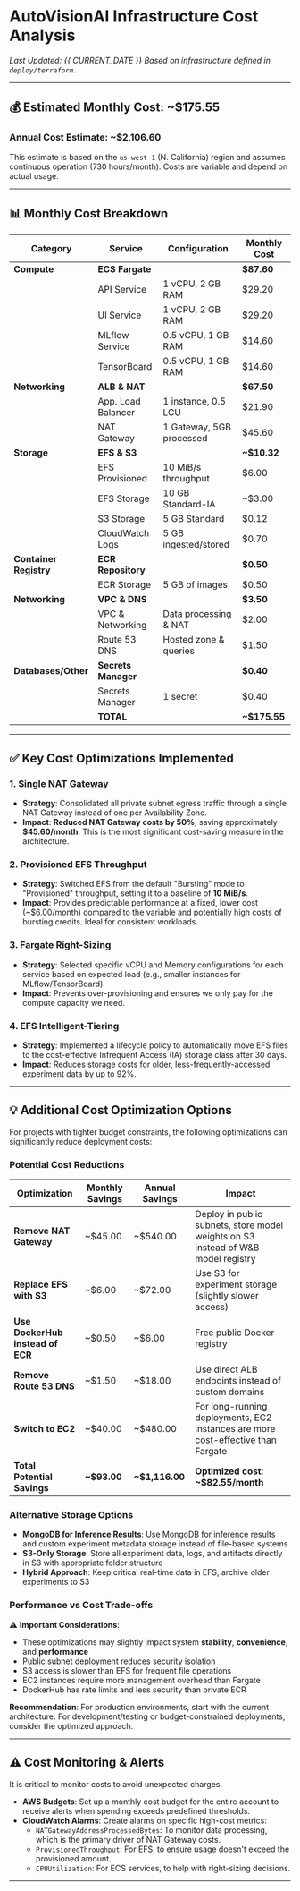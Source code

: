# AutoVisionAI Infrastructure Cost Analysis

*Last Updated: {{ CURRENT_DATE }}*
*Based on infrastructure defined in `deploy/terraform`.*

---

## 💰 Estimated Monthly Cost: ~$175.55

### **Annual Cost Estimate: ~$2,106.60**

This estimate is based on the `us-west-1` (N. California) region and assumes continuous operation (730 hours/month). Costs are variable and depend on actual usage.

---

## 📊 Monthly Cost Breakdown

| Category | Service | Configuration | Monthly Cost |
|----------|---------|---------------|--------------|
| **Compute** | **ECS Fargate** | | **$87.60** |
| | API Service | 1 vCPU, 2 GB RAM | $29.20 |
| | UI Service | 1 vCPU, 2 GB RAM | $29.20 |
| | MLflow Service | 0.5 vCPU, 1 GB RAM | $14.60 |
| | TensorBoard | 0.5 vCPU, 1 GB RAM | $14.60 |
| **Networking** | **ALB & NAT** | | **$67.50** |
| | App. Load Balancer | 1 instance, 0.5 LCU | $21.90 |
| | NAT Gateway | 1 Gateway, 5GB processed | $45.60 |
| **Storage** | **EFS & S3** | | **~$10.32** |
| | EFS Provisioned | 10 MiB/s throughput | $6.00 |
| | EFS Storage | 10 GB Standard-IA | ~$3.00 |
| | S3 Storage | 5 GB Standard | $0.12 |
| | CloudWatch Logs | 5 GB ingested/stored | $0.70 |
| **Container Registry** | **ECR Repository** | | **$0.50** |
| | ECR Storage | 5 GB of images | $0.50 |
| **Networking** | **VPC & DNS** | | **$3.50** |
| | VPC & Networking | Data processing & NAT | $2.00 |
| | Route 53 DNS | Hosted zone & queries | $1.50 |
| **Databases/Other**| **Secrets Manager** | | **$0.40** |
| | Secrets Manager | 1 secret | $0.40 |
| | **TOTAL** | | **~$175.55** |

---

## ✅ Key Cost Optimizations Implemented

### 1. Single NAT Gateway
- **Strategy**: Consolidated all private subnet egress traffic through a single NAT Gateway instead of one per Availability Zone.
- **Impact**: **Reduced NAT Gateway costs by 50%**, saving approximately **$45.60/month**. This is the most significant cost-saving measure in the architecture.

### 2. Provisioned EFS Throughput
- **Strategy**: Switched EFS from the default "Bursting" mode to "Provisioned" throughput, setting it to a baseline of **10 MiB/s**.
- **Impact**: Provides predictable performance at a fixed, lower cost (~$6.00/month) compared to the variable and potentially high costs of bursting credits. Ideal for consistent workloads.

### 3. Fargate Right-Sizing
- **Strategy**: Selected specific vCPU and Memory configurations for each service based on expected load (e.g., smaller instances for MLflow/TensorBoard).
- **Impact**: Prevents over-provisioning and ensures we only pay for the compute capacity we need.

### 4. EFS Intelligent-Tiering
- **Strategy**: Implemented a lifecycle policy to automatically move EFS files to the cost-effective Infrequent Access (IA) storage class after 30 days.
- **Impact**: Reduces storage costs for older, less-frequently-accessed experiment data by up to 92%.

---

## 💡 Additional Cost Optimization Options

For projects with tighter budget constraints, the following optimizations can significantly reduce deployment costs:

### Potential Cost Reductions

| Optimization | Monthly Savings | Annual Savings | Impact |
|--------------|-----------------|----------------|---------|
| **Remove NAT Gateway** | ~$45.00 | ~$540.00 | Deploy in public subnets, store model weights on S3 instead of W&B model registry |
| **Replace EFS with S3** | ~$6.00 | ~$72.00 | Use S3 for experiment storage (slightly slower access) |
| **Use DockerHub instead of ECR** | ~$0.50 | ~$6.00 | Free public Docker registry |
| **Remove Route 53 DNS** | ~$1.50 | ~$18.00 | Use direct ALB endpoints instead of custom domains |
| **Switch to EC2** | ~$40.00 | ~$480.00 | For long-running deployments, EC2 instances are more cost-effective than Fargate |
| **Total Potential Savings** | **~$93.00** | **~$1,116.00** | **Optimized cost: ~$82.55/month** |

### Alternative Storage Options

- **MongoDB for Inference Results**: Use MongoDB for inference results and custom experiment metadata storage instead of file-based systems
- **S3-Only Storage**: Store all experiment data, logs, and artifacts directly in S3 with appropriate folder structure
- **Hybrid Approach**: Keep critical real-time data in EFS, archive older experiments to S3

### Performance vs Cost Trade-offs

⚠️ **Important Considerations**:
- These optimizations may slightly impact system **stability**, **convenience**, and **performance**
- Public subnet deployment reduces security isolation
- S3 access is slower than EFS for frequent file operations
- EC2 instances require more management overhead than Fargate
- DockerHub has rate limits and less security than private ECR

**Recommendation**: For production environments, start with the current architecture. For development/testing or budget-constrained deployments, consider the optimized approach.

---

## ⚠️ Cost Monitoring & Alerts

It is critical to monitor costs to avoid unexpected charges.

- **AWS Budgets**: Set up a monthly cost budget for the entire account to receive alerts when spending exceeds predefined thresholds.
- **CloudWatch Alarms**: Create alarms on specific high-cost metrics:
  - `NATGatewayAddressProcessedBytes`: To monitor data processing, which is the primary driver of NAT Gateway costs.
  - `ProvisionedThroughput`: For EFS, to ensure usage doesn't exceed the provisioned amount.
  - `CPUUtilization`: For ECS services, to help with right-sizing decisions.

---
